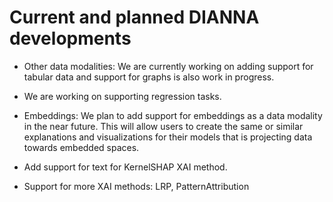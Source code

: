 # Current and planned DIANNA developments

- Other data modalities: We are currently working on adding support for tabular data and support for graphs is also work in progress.

- We are working on supporting regression tasks.

- Embeddings: We plan to add support for embeddings as a data modality in the near future. This will allow users to create the same or similar explanations and visualizations for their models that is projecting data towards embedded spaces. 

- Add support for text for KernelSHAP XAI method.

 - Support for more XAI methods: LRP, PatternAttribution
